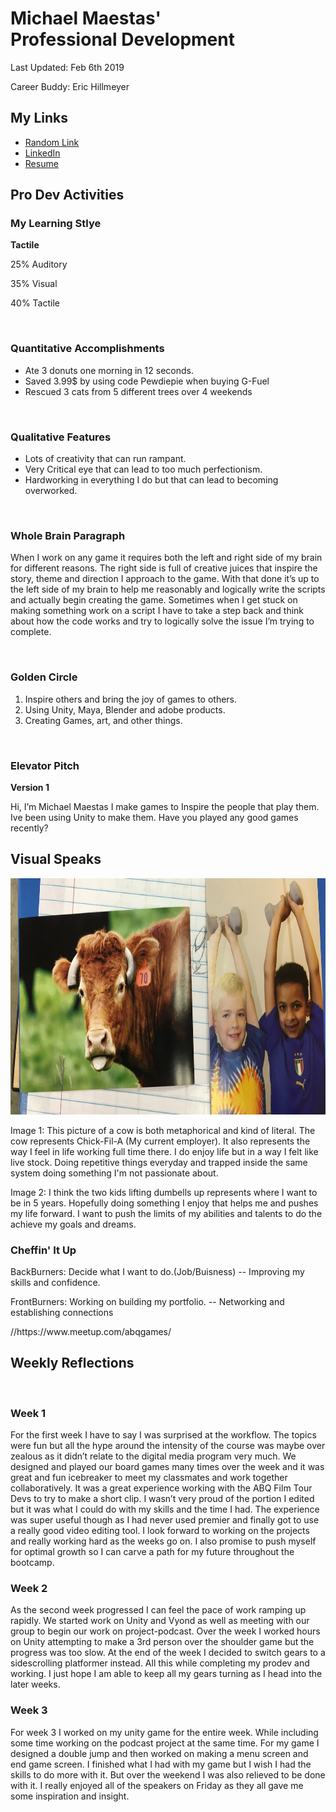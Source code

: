 
<html>
	<body>
		<h1>
			Michael Maestas' 
			<br>
			Professional Development
		</h1>
		<!-- version number / last updated -->
		<p>Last Updated: Feb 6th 2019</p>
		<p>Career Buddy: Eric Hillmeyer</p>
		<h2>My Links</h2>
		<ul>
			<li>
				<a href="https://www.youtube.com/watch?v=4ONe_4RtH7c" target="_blank">
					Random Link</a>
			</li>
			<li>
				<a href="https://www.linkedin.com/in/michael-maestas-52a598133/" target="_blank">
					LinkedIn</a>
			</li>
			<li>
				<a href="./images/MichaelMaestasResume.pdf" target="_blank">
					Resume</a>
			</li>
			</ul>
		<div name="homework">
			<h2>Pro Dev Activities</h2>
				<h3>My Learning Stlye</h3>
					<p>
					<strong>Tactile</strong>
					</p>
				<p>25% Auditory</p>
				<p>35% Visual</p>
				<p>40% Tactile</p>
		<br>
			<h3>Quantitative Accomplishments</h3>
			<ul>
				<li>Ate 3 donuts one morning in 12 seconds.</li>
				<li>Saved 3.99$ by using code Pewdiepie when buying G-Fuel</li>
				<li>Rescued 3 cats from 5 different trees over 4 weekends</li>
			</ul>
		<br>
			<h3>Qualitative Features</h3>
			<ul>
				<li>Lots of creativity that can run rampant.</li>
				<li>Very Critical eye that can lead to too much perfectionism.</li>
				<li>Hardworking in everything I do but that can lead to becoming overworked.</li>
			</ul>
		<br>
			<h3>Whole Brain Paragraph</h3>
			<p>When I work on any game it requires both the left and right side of my brain for different reasons. The right 			side is full of creative juices that inspire the story, theme and direction I approach to the game. With 				that done it’s up to the left side of my brain to help me reasonably and logically write the scripts and 				actually begin creating the game. Sometimes when I get stuck on making something work on a script I have to take 			a step back and think about how the code works and try to logically solve the issue I’m trying to complete. </p>
		<br>
			<h3>Golden Circle</h3>
			<ol>
				<li>Inspire others and bring the joy of games to others.</li>
				<li>Using Unity, Maya, Blender and adobe products.</li>
				<li>Creating Games, art, and other things.</li>
			</ol>
		<br>
			<h3>Elevator Pitch</h3>
			<p> <strong>Version 1</strong></p>
			<p>Hi, I’m Michael Maestas I make games to Inspire the people that play them. Ive been using Unity to make them. 			Have you played any good games recently?</p>
			<h2> Visual Speaks </h2>
		<img src="./images/PdPic.jpg" height="378" width="504" alt="Picture of my visual speaks">
		<p>Image 1: This picture of a cow is both metaphorical and kind of literal. The cow represents Chick-Fil-A (My current 			employer). It also represents the way I feel in life working full time there. I do enjoy life but in a way I felt like 			live stock. Doing repetitive things everyday and trapped inside the same system doing something I'm not passionate 			about.</p>
		<p>Image 2: I think the two kids lifting dumbells up represents where I want to be in 5 years. Hopefully doing something 		I enjoy that helps me and pushes my life forward. I want to push the limits of my abilities and talents to do the achieve 		my goals and dreams.</p>
		<h3>Cheffin' It Up</h3>
		<p>BackBurners: Decide what I want to do.(Job/Buisness) -- Improving my skills and confidence.</p>
		<p>FrontBurners: Working on building my portfolio. -- Networking and establishing connections</p>
			//https://www.meetup.com/abqgames/
		</div>
		<div name="reflections">
			<h2>Weekly Reflections</h2>
			<br>
			<h3>Week 1</h3>
			<p>For the first week I have to say I was surprised at the workflow. The topics were fun but all the hype around 			the intensity of the course was maybe over zealous as it didn’t relate to the digital media program very much. We 			designed and played our board games many times over the week and it was  great and fun icebreaker to meet my 				classmates and work together collaboratively. It was a great experience working with the ABQ Film Tour Devs to 				try to make a short clip. I wasn’t very proud of the portion I edited but it was what I could do with my skills 			and the time I had. The experience was super useful though as I had never used premier and finally got to use a 			really good video editing tool. I look forward to working on the projects and really working hard as the weeks 				go on. I also promise to push myself for optimal growth so I can carve a path for my future throughout the 				bootcamp.</p>
			<h3>Week 2</h3>
			<p>As the second week progressed I can feel the pace of work ramping up rapidly. We started work on Unity and 				Vyond as well as meeting with our group to begin our work on project-podcast. Over the week I worked hours on 				Unity attempting to make a 3rd person over the shoulder game but the progress was too slow. At the end of the 				week I decided to switch gears to a sidescrolling platformer instead. All this while completing my prodev and 				working. I just hope I am able to keep all my gears turning as I head into the later weeks.</p>
			<h3>Week 3</h3>
			<p>For week 3 I worked on my unity game for the entire week. While including some time working on the podcast 				project at the same time. For my game I designed a double jump and then worked on making a menu screen and end 				game screen. I finished what I had with my game but I wish I had the skills to do more with it. But over the 				weekend I was also relieved to be done with it. I really enjoyed all of the speakers on Friday as they all gave 			me some inspiration and insight. </p>

